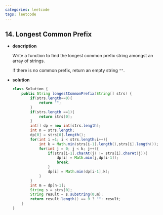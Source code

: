 ```yaml
---
categories: leetcode
tags: leetcode
---
```




## 14. Longest Common Prefix

* **description**

  Write a function to find the longest common prefix string amongst an array of strings.

  If there is no common prefix, return an empty string `""`.

* **solution**

  ```java
  class Solution {
      public String longestCommonPrefix(String[] strs) {
          if(strs.length==0){
              return "";
          }
          if(strs.length ==1){
              return strs[0];
          }
          int[] dp = new int[strs.length];
          int n = strs.length;
          dp[0] = strs[0].length();
          for(int i =1; i < strs.length;i++){
              int k = Math.min(strs[i-1].length(),strs[i].length());
              for(int j = 0; j < k; j++){
                  if(strs[i-1].charAt(j) != strs[i].charAt(j)){
                      dp[i] = Math.min(j,dp[i-1]);
                      break;
                  }
                  dp[i] = Math.min(dp[i-1],k);
              }
          }
          int m = dp[n-1];
          String s = strs[0];
          String result = s.substring(0,m);
          return result.length() == 0 ? "": result;
      }
  }
  ```

  